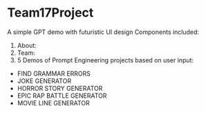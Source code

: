 # Team17Project

A simple GPT demo with futuristic UI design
Components included:
1) About:
2) Team:
3) 5 Demos of Prompt Engineering projects based on user input:
  - FIND GRAMMAR ERRORS
  - JOKE GENERATOR
  - HORROR STORY GENERATOR
  - EPIC RAP BATTLE GENERATOR
  - MOVIE LINE GENERATOR
